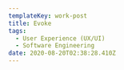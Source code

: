 ```yaml
---
templateKey: work-post
title: Evoke
tags:
  - User Experience (UX/UI)
  - Software Engineering
date: 2020-08-20T02:38:28.410Z
---
```

